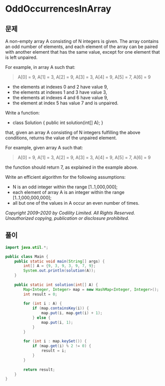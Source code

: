 # OddOccurrencesInArray

## 문제

A non-empty array A consisting of N integers is given. The array contains an odd number of elements, and each element of the array can be paired with another element that has the same value, except for one element that is left unpaired.

For example, in array A such that:

> A[0] = 9, A[1] = 3, A[2] = 9, A[3] = 3, A[4] = 9, A[5] = 7, A[6] = 9

  * the elements at indexes 0 and 2 have value 9,
  * the elements at indexes 1 and 3 have value 3,
  * the elements at indexes 4 and 6 have value 9,
  * the element at index 5 has value 7 and is unpaired.

Write a function:

  * class Solution { public int solution(int[] A); }

that, given an array A consisting of N integers fulfilling the above conditions, returns the value of the unpaired element.

For example, given array A such that:

> A[0] = 9, A[1] = 3, A[2] = 9, A[3] = 3, A[4] = 9, A[5] = 7, A[6] = 9

the function should return 7, as explained in the example above.

Write an efficient algorithm for the following assumptions:

  * N is an odd integer within the range [1..1,000,000];
  * each element of array A is an integer within the range [1..1,000,000,000];
  * all but one of the values in A occur an even number of times.

_Copyright 2009–2020 by Codility Limited. All Rights Reserved. Unauthorized copying, publication or disclosure prohibited._

## 풀이

```java
import java.util.*;

public class Main {
	public static void main(String[] args) {
		int[] A = {9, 3, 9, 3, 9, 7, 9};
		System.out.println(solution(A));
	}
	
	public static int solution(int[] A) {
		Map<Integer, Integer> map = new HashMap<Integer, Integer>();
		int result = 0;
		
		for (int i : A) {
			if (map.containsKey(i)) {
				map.put(i, map.get(i) + 1);
			} else {
				map.put(i, 1);
			}
		}
		
		for (int i : map.keySet()) {
			if (map.get(i) % 2 != 0) {
				result = i;
			}
		}
		
		return result;
	}
}

```

